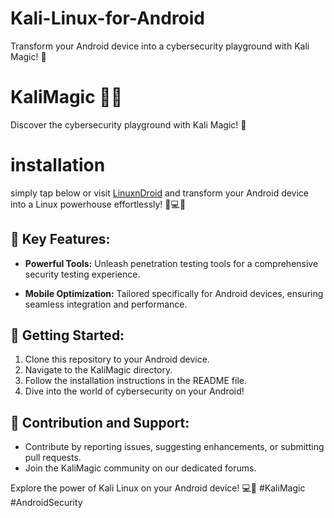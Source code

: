 # Kali-Linux-for-Android
Transform your Android device into a cybersecurity playground with Kali Magic! 🚀
# KaliMagic 🎩🔐

Discover the cybersecurity playground with Kali Magic! 🚀
# installation
simply tap below or visit [LinuxnDroid](https://github.com/AryanVBW/LinuxDroid) and transform your Android device into a Linux powerhouse effortlessly! 🚀💻📱
## 🌟 Key Features:

- **Powerful Tools:** Unleash penetration testing tools for a comprehensive security testing experience.

- **Mobile Optimization:** Tailored specifically for Android devices, ensuring seamless integration and performance.

## 🚀 Getting Started:

1. Clone this repository to your Android device.
2. Navigate to the KaliMagic directory.
3. Follow the installation instructions in the README file.
4. Dive into the world of cybersecurity on your Android!

## 🤝 Contribution and Support:

- Contribute by reporting issues, suggesting enhancements, or submitting pull requests.
- Join the KaliMagic community on our dedicated forums.

Explore the power of Kali Linux on your Android device! 💻📱 #KaliMagic #AndroidSecurity
